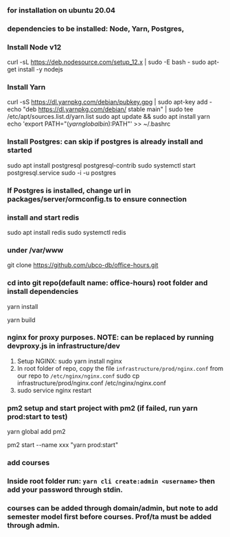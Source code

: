 ### for installation on ubuntu 20.04

### dependencies to be installed: Node, Yarn, Postgres,

### Install Node v12

curl -sL https://deb.nodesource.com/setup_12.x | sudo -E bash -
sudo apt-get install -y nodejs

### Install Yarn

curl -sS https://dl.yarnpkg.com/debian/pubkey.gpg | sudo apt-key add -
echo "deb https://dl.yarnpkg.com/debian/ stable main" | sudo tee /etc/apt/sources.list.d/yarn.list
sudo apt update && sudo apt install yarn
echo 'export PATH="$(yarn global bin):$PATH"' >> ~/.bashrc

### Install Postgres: can skip if postgres is already install and started

sudo apt install postgresql postgresql-contrib
sudo systemctl start postgresql.service
sudo -i -u postgres

### If Postgres is installed, change url in packages/server/ormconfig.ts to ensure connection

### install and start redis

sudo apt install redis
sudo systemctl redis

### under /var/www

git clone https://github.com/ubco-db/office-hours.git

### cd into git repo(default name: office-hours) root folder and install dependencies

yarn install

yarn build

### nginx for proxy purposes. NOTE: can be replaced by running devproxy.js in infrastructure/dev

1. Setup NGINX:
   sudo yarn install nginx
2. In root folder of repo, copy the file `infrastructure/prod/nginx.conf` from our repo to `/etc/nginx/nginx.conf`
   sudo cp infrastructure/prod/nginx.conf /etc/nginx/nginx.conf
3. sudo service nginx restart

### pm2 setup and start project with pm2 (if failed, run yarn prod:start to test)

yarn global add pm2

pm2 start --name xxx "yarn prod:start"

### add courses

### Inside root folder run: `yarn cli create:admin <username>` then add your password through stdin.

### courses can be added through domain/admin, but note to add semester model first before courses. Prof/ta must be added through admin.
